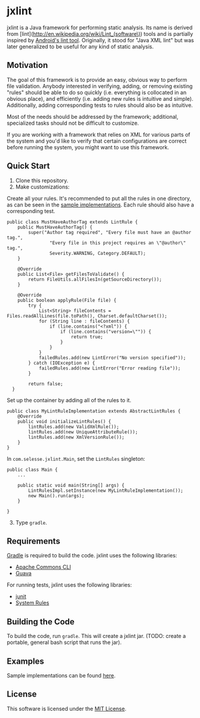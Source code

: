 jxlint
======

jxlint is a Java framework for performing static analysis. Its name is derived
from [lint](http://en.wikipedia.org/wiki/Lint_(software\)) tools and is
partially inspired by [Android's lint tool](http://developer.android.com/tools/help/lint.html).
Originally, it stood for "Java XML lint" but was later generalized to be
useful for any kind of static analysis.

Motivation
----------

The goal of this framework is to provide an easy, obvious way to perform file
validation. Anybody interested in verifying, adding, or removing existing
"rules" should be able to do so quickly (i.e. everything is collocated in an
obvious place), and efficiently (i.e. adding new rules is intuitive and
simple). Additionally, adding corresponding tests to rules should also be as
intuitive.

Most of the needs should be addressed by the framework; additional,
specialized tasks should not be difficult to customize.

If you are working with a framework that relies on XML for various parts of
the system and you'd like to verify that certain configurations are correct
before running the system, you might want to use this framework.

Quick Start
-----------

1. Clone this repository.
2. Make customizations:

Create all your rules. It's recommended to put all the rules in one directory,
as can be seen in the [sample implementations](src/test/java/com/selesse/jxlint/samplerules).
Each rule should also have a corresponding test.

    public class MustHaveAuthorTag extends LintRule {
        public MustHaveAuthorTag() {
            super("Author tag required", "Every file must have an @author tag.",
                    "Every file in this project requires an \"@author\" tag.",
                    Severity.WARNING, Category.DEFAULT);
        }

        @Override
        public List<File> getFilesToValidate() {
            return FileUtils.allFilesIn(getSourceDirectory());
        }

        @Override
        public boolean applyRule(File file) {
            try {
                List<String> fileContents = Files.readAllLines(file.toPath(), Charset.defaultCharset());
                for (String line : fileContents) {
                    if (line.contains("<?xml")) {
                        if (line.contains("version=\"")) {
                            return true;
                        }
                    }
                }
                failedRules.add(new LintError("No version specified"));
            } catch (IOException e) {
                failedRules.add(new LintError("Error reading file"));
            }

            return false;
      }

Set up the container by adding all of the rules to it.

    public class MyLintRuleImplementation extends AbstractLintRules {
        @Override
        public void initializeLintRules() {
            lintRules.add(new ValidXmlRule());
            lintRules.add(new UniqueAttributeRule());
            lintRules.add(new XmlVersionRule());
        }
    }

In `com.selesse.jxlint.Main`, set the `LintRules` singleton:

    public class Main {
        ...

        public static void main(String[] args) {
            LintRulesImpl.setInstance(new MyLintRuleImplementation());
            new Main().run(args);
        }

    }

3. Type `gradle`.

Requirements
------------

[Gradle](http://gradle.org) is required to build the code. jxlint uses the
following libraries:

  * [Apache Commons CLI](http://commons.apache.org/proper/commons-cli/)
  * [Guava](https://code.google.com/p/guava-libraries/)

For running tests, jxlint uses the following libraries:

  * [junit](http://junit.org/)
  * [System Rules](http://www.stefan-birkner.de/system-rules/)

Building the Code
-----------------

To build the code, run `gradle`. This will create a jxlint jar. (TODO: create
a portable, general bash script that runs the jar).

Examples
--------

Sample implementations can be found [here](src/test/java/com/selesse/jxlint/samplerules).

License
-------

This software is licensed under the [MIT License](http://en.wikipedia.org/wiki/MIT_License).
